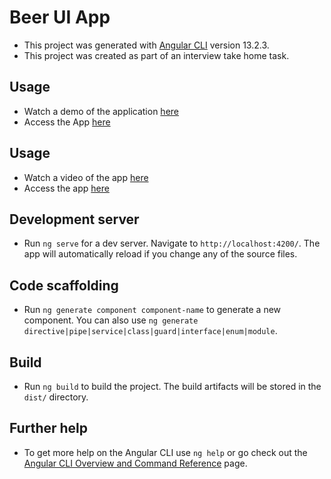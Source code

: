 # Beer UI App

- This project was generated with [Angular CLI](https://github.com/angular/angular-cli) version 13.2.3.
- This project was created as part of an interview take home task.

## Usage

- Watch a demo of the application [here](https://youtu.be/_HDpgq84WWA)
- Access the App [here](https://angular-beer-ui-app.vercel.app/)

## Usage

- Watch a video of the app [here](https://youtu.be/_HDpgq84WWA)
- Access the app [here](https://angular-beer-ui-app.vercel.app/)

## Development server

- Run `ng serve` for a dev server. Navigate to `http://localhost:4200/`. The app will automatically reload if you change any of the source files.

## Code scaffolding

- Run `ng generate component component-name` to generate a new component. You can also use `ng generate directive|pipe|service|class|guard|interface|enum|module`.

## Build

- Run `ng build` to build the project. The build artifacts will be stored in the `dist/` directory.

## Further help
- To get more help on the Angular CLI use `ng help` or go check out the [Angular CLI Overview and Command Reference](https://angular.io/cli) page.

